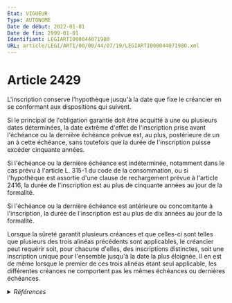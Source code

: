 ```yaml
---
État: VIGUEUR
Type: AUTONOME
Date de début: 2022-01-01
Date de fin: 2999-01-01
Identifiant: LEGIARTI000044071980
URL: article/LEGI/ARTI/00/00/44/07/19/LEGIARTI000044071980.xml
---
```


<h1>Article 2429</h1>

L'inscription conserve l'hypothèque jusqu'à la date que fixe le créancier en se
conformant aux dispositions qui suivent.<br />

Si le principal de l'obligation garantie doit être acquitté à une ou plusieurs
dates déterminées, la date extrême d'effet de l'inscription prise avant
l'échéance ou la dernière échéance prévue est, au plus, postérieure de un an à
cette échéance, sans toutefois que la durée de l'inscription puisse excéder
cinquante années.<br />

Si l'échéance ou la dernière échéance est indéterminée, notamment dans le cas
prévu à l'article L. 315-1 du code de la consommation, ou si l'hypothèque est
assortie d'une clause de rechargement prévue à l'article 2416, la durée de
l'inscription est au plus de cinquante années au jour de la formalité.<br />

Si l'échéance ou la dernière échéance est antérieure ou concomitante à
l'inscription, la durée de l'inscription est au plus de dix années au jour de la
formalité.<br />

Lorsque la sûreté garantit plusieurs créances et que celles-ci sont telles que
plusieurs des trois alinéas précédents sont applicables, le créancier peut
requérir soit, pour chacune d'elles, des inscriptions distinctes, soit une
inscription unique pour l'ensemble jusqu'à la date la plus éloignée. Il en est
de même lorsque le premier de ces trois alinéas étant seul applicable, les
différentes créances ne comportent pas les mêmes échéances ou dernières
échéances.


<details>
  <summary><em>Références</em></summary>

  <h2>Articles faisant référence à l'article</h2>
  
  <ul>
    <li>
      <a href="https://legal.tricoteuses.fr//redirection/LEGIARTI000032225775?vers=git&vers=legifrance">Code de la consommation - article L315-1 AUTONOME VIGUEUR, en vigueur depuis le 2016-07-01</a> CITATION cible
    </li>
    <li>
      <a href="https://legal.tricoteuses.fr//redirection/LEGIARTI000044072071?vers=git&vers=legifrance">Code civil - article 2416 AUTONOME VIGUEUR, en vigueur depuis le 2022-01-01</a> CITATION cible
    </li>
    <li>
      <a href="https://legal.tricoteuses.fr//redirection/LEGIARTI000006449560?vers=git&vers=legifrance">Code civil - article 2416 AUTONOME MODIFIE, en vigueur du 2006-03-24 au 2022-01-01</a> CITATION cible
    </li>
    <li>
      <a href="https://legal.tricoteuses.fr//redirection/LEGIARTI000044071961?vers=git&vers=legifrance">Code civil - article 2432 AUTONOME VIGUEUR, en vigueur depuis le 2022-01-01</a> CITATION source
    </li>
    <li>
      <a href="https://legal.tricoteuses.fr//redirection/LEGIARTI000044045534?vers=git&vers=legifrance">Ordonnance n° 2021-1192 du 15 septembre 2021 portant réforme du droit des sûretés - article 21 ENTIEREMENT_MODIF</a> MODIFIE source
    </li>
    <li>
      <a href="https://legal.tricoteuses.fr//redirection/LEGIARTI000044045526?vers=git&vers=legifrance">Ordonnance n° 2021-1192 du 15 septembre 2021 portant réforme du droit des sûretés - article 15 ENTIEREMENT_MODIF</a> TRANSFERE source
    </li>
    <li>
      <a href="https://legal.tricoteuses.fr//redirection/LEGIARTI000044045526?vers=git&vers=legifrance">Ordonnance n° 2021-1192 du 15 septembre 2021 portant réforme du droit des sûretés - article 15 ENTIEREMENT_MODIF</a> MODIFIE source
    </li>
  </ul>
  
  <h2>Références faites par l'article</h2>
  
  <ul>
    <li>
      2021-09-15 TRANSFERE cible <a href="https://legal.tricoteuses.fr//redirection/LEGIARTI000044045526?vers=git&vers=legifrance">Ordonnance n° 2021-1192 du 15 septembre 2021 portant réforme du droit des sûretés - article 15 ENTIEREMENT_MODIF</a>
    </li>
    <li>
      2021-09-15 MODIFIE cible <a href="https://legal.tricoteuses.fr//redirection/LEGIARTI000044045526?vers=git&vers=legifrance">Ordonnance n° 2021-1192 du 15 septembre 2021 portant réforme du droit des sûretés - article 15 ENTIEREMENT_MODIF</a>
    </li>
    <li>
      2021-09-15 MODIFIE cible <a href="https://legal.tricoteuses.fr//redirection/LEGIARTI000044045534?vers=git&vers=legifrance">Ordonnance n° 2021-1192 du 15 septembre 2021 portant réforme du droit des sûretés - article 21 ENTIEREMENT_MODIF</a>
    </li>
    <li>
      2999-01-01 CITATION source Code de la consommation - art. L315-1
    </li>
    <li>
      2999-01-01 CONCORDANCE source <a href="https://legal.tricoteuses.fr//redirection/LEGIARTI000006446406?vers=git&vers=legifrance">Code civil - article 2148-1 AUTONOME TRANSFERE, en vigueur du 1979-01-03 au 2006-03-24</a>
    </li>
    <li>
      2999-01-01 CITATION cible <a href="https://legal.tricoteuses.fr//redirection/LEGIARTI000044072177?vers=git&vers=legifrance">Code civil - article 2396 AUTONOME VIGUEUR, en vigueur depuis le 2022-01-01</a>
    </li>
    <li>
      2999-01-01 CITATION cible <a href="https://legal.tricoteuses.fr//redirection/LEGIARTI000044072155?vers=git&vers=legifrance">Code civil - article 2400 AUTONOME VIGUEUR, en vigueur depuis le 2022-01-01</a>
    </li>
    <li>
      2999-01-01 CITATION source <a href="https://legal.tricoteuses.fr//redirection/LEGIARTI000006449560?vers=git&vers=legifrance">Code civil - article 2416 AUTONOME MODIFIE, en vigueur du 2006-03-24 au 2022-01-01</a>
    </li>
    <li>
      2999-01-01 CITATION cible <a href="https://legal.tricoteuses.fr//redirection/LEGIARTI000044071975?vers=git&vers=legifrance">Code civil - article 2430 AUTONOME VIGUEUR, en vigueur depuis le 2022-01-01</a>
    </li>
    <li>
      2999-01-01 CITATION cible <a href="https://legal.tricoteuses.fr//redirection/LEGIARTI000044071969?vers=git&vers=legifrance">Code civil - article 2431 AUTONOME VIGUEUR, en vigueur depuis le 2022-01-01</a>
    </li>
    <li>
      2999-01-01 CITATION cible <a href="https://legal.tricoteuses.fr//redirection/LEGIARTI000044071961?vers=git&vers=legifrance">Code civil - article 2432 AUTONOME VIGUEUR, en vigueur depuis le 2022-01-01</a>
    </li>
    <li>
      CODIFICATION source Loi 1804-03-19
    </li>
  </ul>
</details>
